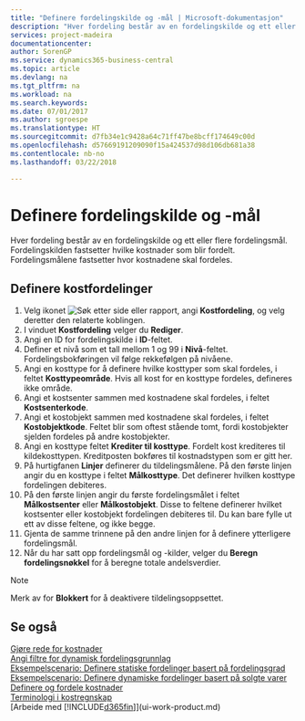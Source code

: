```yaml
---
title: "Definere fordelingskilde og -mål | Microsoft-dokumentasjon"
description: "Hver fordeling består av en fordelingskilde og ett eller flere fordelingsmål. Fordelingskilden fastsetter hvilke kostnader som blir fordelt. Fordelingsmålene fastsetter hvor kostnadene skal fordeles."
services: project-madeira
documentationcenter: 
author: SorenGP
ms.service: dynamics365-business-central
ms.topic: article
ms.devlang: na
ms.tgt_pltfrm: na
ms.workload: na
ms.search.keywords: 
ms.date: 07/01/2017
ms.author: sgroespe
ms.translationtype: HT
ms.sourcegitcommit: d7fb34e1c9428a64c71ff47be8bcff174649c00d
ms.openlocfilehash: d57669191209090f15a424537d98d106db681a38
ms.contentlocale: nb-no
ms.lasthandoff: 03/22/2018

---
```

# <a name="set-up-allocation-source-and-targets"></a>Definere fordelingskilde og -mål
Hver fordeling består av en fordelingskilde og ett eller flere fordelingsmål. Fordelingskilden fastsetter hvilke kostnader som blir fordelt. Fordelingsmålene fastsetter hvor kostnadene skal fordeles.  

## <a name="to-set-up-cost-allocations"></a>Definere kostfordelinger  
1.  Velg ikonet ![Søk etter side eller rapport](media/ui-search/search_small.png "Søk etter side eller rapport"), angi **Kostfordeling**, og velg deretter den relaterte koblingen.  
2.  I vinduet **Kostfordeling** velger du **Rediger**.  
3.  Angi en ID for fordelingskilde i **ID**-feltet.  
4.  Definer et nivå som et tall mellom 1 og 99 i **Nivå**-feltet. Fordelingsbokføringen vil følge rekkefølgen på nivåene.  
5.  Angi en kosttype for å definere hvilke kosttyper som skal fordeles, i feltet **Kosttypeområde**. Hvis all kost for en kosttype fordeles, defineres ikke område.  
6.  Angi et kostsenter sammen med kostnadene skal fordeles, i feltet **Kostsenterkode**.  
7.  Angi et kostobjekt sammen med kostnadene skal fordeles, i feltet **Kostobjektkode**. Feltet blir som oftest stående tomt, fordi kostobjekter sjelden fordeles på andre kostobjekter.  
8.  Angi en kosttype feltet **Krediter til kosttype**. Fordelt kost krediteres til kildekosttypen. Kreditposten bokføres til kostnadstypen som er gitt her.  
9. På hurtigfanen **Linjer** definerer du tildelingsmålene. På den første linjen angir du en kosttype i feltet **Målkosttype**. Det definerer hvilken kosttype fordelingen debiteres.  
10. På den første linjen angir du første fordelingsmålet i feltet **Målkostsenter** eller **Målkostobjekt**. Disse to feltene definerer hvilket kostsenter eller kostobjekt fordelingen debiteres til. Du kan bare fylle ut ett av disse feltene, og ikke begge.  
11. Gjenta de samme trinnene på den andre linjen for å definere ytterligere fordelingsmål.  
12. Når du har satt opp fordelingsmål og -kilder, velger du **Beregn fordelingsnøkkel** for å beregne totale andelsverdier.  

> [!NOTE]  
>  Merk av for **Blokkert** for å deaktivere tildelingsoppsettet.  

## <a name="see-also"></a>Se også  
[Gjøre rede for kostnader](finance-manage-cost-accounting.md)  
 [Angi filtre for dynamisk fordelingsgrunnlag](finance-setting-filters-for-dynamic-allocation-bases.md)   
 [Eksempelscenario: Definere statiske fordelinger basert på fordelingsgrad](finance-scenario-example-defining-static-allocations-based-on-allocation-ratio.md)   
 [Eksempelscenario: Definere dynamiske fordelinger basert på solgte varer](finance-scenario-example-defining-dynamic-allocations-based-on-items-sold.md)   
 [Definere og fordele kostnader](finance-define-and-allocate-costs.md)   
 [Terminologi i kostregnskap](finance-terminology-in-cost-accounting.md)  
 [Arbeide med [!INCLUDE[d365fin](includes/d365fin_md.md)]](ui-work-product.md)

